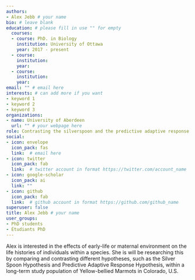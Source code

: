 ```yaml
---
authors:
- Alex Jebb # your name
bio: # leave blank
education: # please fill in use "" for empty
  courses:
  - course: PhD. in Biology
    institution: University of Ottawa
    year: 2017 - present
  - course: 
    institution: 
    year: 
  - course: 
    institution: 
    year: 
email: "" # email here
interests: # can add more if you want
- keyword 1
- keyword 2
- keyword 3
organizations:
- name: University of Aberdeen 
  url: "" # your webpage here
role: Contrasting the silverspoon and the predictive adaptive response hypotheses in Yellow-Bellied Marmot # project title
social:
- icon: envelope
  icon_pack: fas
  link:  # email here
- icon: twitter
  icon_pack: fab
  link:  # twitter account in format https://twitter.com/account_name
- icon: google-scholar
  icon_pack: ai
  link: ""
- icon: github
  icon_pack: fab
  link:  # github account in format https://github.com/github_name
superuser: false
title: Alex Jebb # your name
user_groups:
- PhD students
- Étudiants PhD
---
```


Alex is interested in the effects of early-life or maternal environment on the life histories of individuals within a species. She is will be researching this by comparing and contrasting different hypotheses, such as the Silver Spoon Hypothesis and Predictive Adaptive Response Hypothesis, within a long-term study population of Yellow-bellied Marmots in Colorado, U.S.
